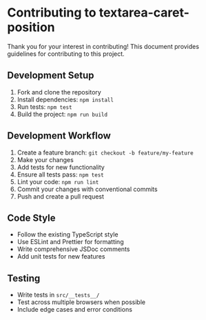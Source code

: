 # Contributing to textarea-caret-position

Thank you for your interest in contributing! This document provides guidelines for contributing to this project.

## Development Setup

1. Fork and clone the repository
2. Install dependencies: `npm install`
3. Run tests: `npm test`
4. Build the project: `npm run build`

## Development Workflow

1. Create a feature branch: `git checkout -b feature/my-feature`
2. Make your changes
3. Add tests for new functionality
4. Ensure all tests pass: `npm test`
5. Lint your code: `npm run lint`
6. Commit your changes with conventional commits
7. Push and create a pull request

## Code Style

- Follow the existing TypeScript style
- Use ESLint and Prettier for formatting
- Write comprehensive JSDoc comments
- Add unit tests for new features

## Testing

- Write tests in `src/__tests__/`
- Test across multiple browsers when possible
- Include edge cases and error conditions
